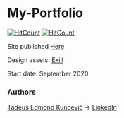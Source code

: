 # My-Portfolio

[![HitCount](http://hits.dwyl.com/undefinedCudaCore/My-Portfolio.svg)](http://hits.dwyl.com/undefinedCudaCore/My-Portfolio)
[![HitCount](http://hits.dwyl.com/undefinedCudaCore/Portfolio.svg)](http://hits.dwyl.com/undefinedCudaCore/Portfolio)

Site published [Here](https://undefinedcudacore.github.io/My-Portfolio/index.html)

Design assets: [Exill](http://exill.dk/demo/codex/template/particles.html)

Start date: September 2020

### Authors
[Tadeuš Edmond Kuncevič](https://github.com/undefinedCudaCore) ->
[LinkedIn](https://www.linkedin.com/in/tadeu%C5%A1-kuncevi%C4%8D-32576bbb/)

